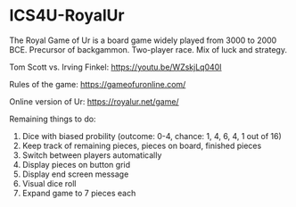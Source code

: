 # ICS4U-RoyalUr
The Royal Game of Ur is a board game widely played from 3000 to 2000 BCE. Precursor of backgammon.
Two-player race. Mix of luck and strategy.

Tom Scott vs. Irving Finkel:
https://youtu.be/WZskjLq040I

Rules of the game:
https://gameofuronline.com/

Online version of Ur:
https://royalur.net/game/

Remaining things to do:
1. Dice with biased probility (outcome: 0-4, chance: 1, 4, 6, 4, 1 out of 16)
2. Keep track of remaining pieces, pieces on board, finished pieces
3. Switch between players automatically
4. Display pieces on button grid
5. Display end screen message
6. Visual dice roll
7. Expand game to 7 pieces each
